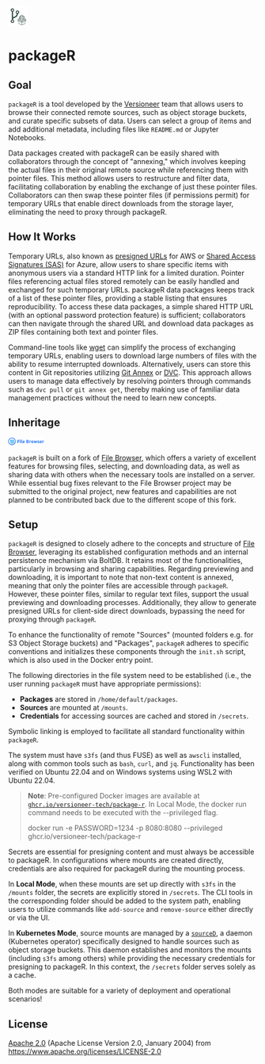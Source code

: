 <img src="https://raw.githubusercontent.com/versioneer-tech/package-r-design/main/logo.png" height="40"/>

# packageR 

## Goal

`packageR` is a tool developed by the [Versioneer](https://versioneer.at) team that allows users to browse their connected remote sources, such as object storage buckets, and curate specific subsets of data. Users can select a group of items and add additional metadata, including files like `README.md` or Jupyter Notebooks.

Data packages created with packageR can be easily shared with collaborators through the concept of "annexing," which involves keeping the actual files in their original remote source while referencing them with pointer files. This method allows users to restructure and filter data, facilitating collaboration by enabling the exchange of just these pointer files. Collaborators can then swap these pointer files (if permissions permit) for temporary URLs that enable direct downloads from the storage layer, eliminating the need to proxy through packageR.

## How It Works

Temporary URLs, also known as [presigned URLs](https://docs.aws.amazon.com/AmazonS3/latest/userguide/using-presigned-url.html) for AWS or [Shared Access Signatures (SAS)](https://learn.microsoft.com/en-us/azure/storage/common/storage-sas-overview) for Azure, allow users to share specific items with anonymous users via a standard HTTP link for a limited duration. Pointer files referencing actual files stored remotely can be easily handled and exchanged for such temporary URLs. packageR data packages keeps track of a list of these pointer files, providing a stable listing that ensures reproducibility. To access these data packages, a simple shared HTTP URL (with an optional password protection feature) is sufficient; collaborators can then navigate through the shared URL and download data packages as ZIP files containing both text and pointer files.

Command-line tools like [wget](https://www.gnu.org/software/wget/) can simplify the process of exchanging temporary URLs, enabling users to download large numbers of files with the ability to resume interrupted downloads. Alternatively, users can store this content in Git repositories utilizing [Git Annex](https://git-annex.branchable.com/) or [DVC](https://dvc.org/). This approach allows users to manage data effectively by resolving pointers through commands such as `dvc pull` or `git annex get`, thereby making use of familiar data management practices without the need to learn new concepts.

## Inheritage

<img src="https://raw.githubusercontent.com/filebrowser/logo/master/banner.png" height="15"/>

`packageR` is built on a fork of [File Browser](https://github.com/filebrowser/filebrowser/), which offers a variety of excellent features for browsing files, selecting, and downloading data, as well as sharing data with others when the necessary tools are installed on a server. While essential bug fixes relevant to the File Browser project may be submitted to the original project, new features and capabilities are not planned to be contributed back due to the different scope of this fork.

## Setup

`packageR` is designed to closely adhere to the concepts and structure of [File Browser](https://github.com/filebrowser/filebrowser/), leveraging its established configuration methods and an internal persistence mechanism via BoltDB. It retains most of the functionalities, particularly in browsing and sharing capabilities. Regarding previewing and downloading, it is important to note that non-text content is annexed, meaning that only the pointer files are accessible through `packageR`. However, these pointer files, similar to regular text files, support the usual previewing and downloading processes. Additionally, they allow to generate presigned URLs for client-side direct downloads, bypassing the need for proxying through `packageR`.

To enhance the functionality of remote "Sources" (mounted folders e.g. for S3 Object Storage buckets) and "Packages", `packageR` adheres to specific conventions and initializes these components through the `init.sh` script, which is also used in the Docker entry point.

The following directories in the file system need to be established (i.e., the user running `packageR` must have appropriate permissions):

- **Packages** are stored in `/home/default/packages`.
- **Sources** are mounted at `/mounts`.
- **Credentials** for accessing sources are cached and stored in `/secrets`.

Symbolic linking is employed to facilitate all standard functionality within `packageR`.

The system must have `s3fs` (and thus FUSE) as well as `awscli` installed, along with common tools such as `bash`, `curl`, and `jq`. Functionality has been verified on Ubuntu 22.04 and on Windows systems using WSL2 with Ubuntu 22.04.

> **Note**: Pre-configured Docker images are available at [`ghcr.io/versioneer-tech/package-r`](https://github.com/versioneer-tech/package-r/pkgs/container/package-r). In Local Mode, the docker run command needs to be executed with the --privileged flag.
>
> docker run -e PASSWORD=1234 -p 8080:8080 --privileged  ghcr.io/versioneer-tech/package-r

Secrets are essential for presigning content and must always be accessible to packageR. In configurations where mounts are created directly, credentials are also required for packageR during the mounting process.

In **Local Mode**, when these mounts are set up directly with `s3fs` in the `/mounts` folder, the secrets are explicitly stored in `/secrets`. The CLI tools in the corresponding folder should be added to the system path, enabling users to utilize commands like `add-source` and `remove-source` either directly or via the UI.

In **Kubernetes Mode**, source mounts are managed by a [`sourceD`](https://github.com/versioneer-tech/source-d), a daemon (Kubernetes operator) specifically designed to handle sources such as object storage buckets. This daemon establishes and monitors the mounts (including `s3fs` among others) while providing the necessary credentials for presigning to packageR. In this context, the `/secrets` folder serves solely as a cache.

Both modes are suitable for a variety of deployment and operational scenarios!

## License

[Apache 2.0](LICENSE) (Apache License Version 2.0, January 2004) from https://www.apache.org/licenses/LICENSE-2.0
